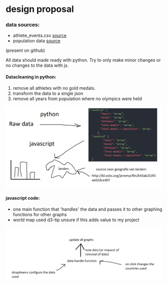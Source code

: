 # design proposal
### data sources:
* athlete_events.csv [source](https://www.kaggle.com/heesoo37/120-years-of-olympic-history-athletes-and-results)
* population data [source](https://github.com/datasets/population/blob/master/data/population.csv)

(present on github)

All data should made ready with python. Try to only make minor changes or no changes to the data with js.

#### Datacleaning in python:
  1. remove all athletes with no gold medals.
  2. transform the data to a single json
  3. remove all years from population where no olympics were held

![pic](docs/design.png)

#### javascript code:

* one main function that 'handles' the data and passes it to other graphing functions for other graphs
* world map used d3-tip unsure if this adds value to my project

![pic](docs/dataflow.png)
